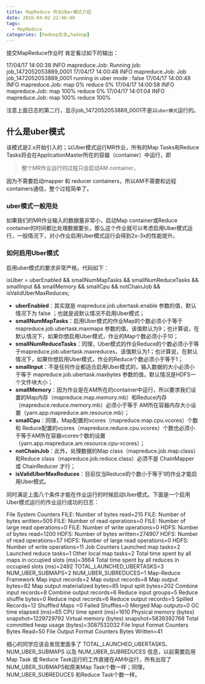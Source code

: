 ```yaml
---
title: MapReduce 作业Uber模式介绍
date: 2016-04-02 22:46:48
tags: 
  - MapReduce
categories: [hadoop生态,hadoop]
---
```


提交MapReduce作业时 肯定看过如下的输出：

17/04/17 14:00:38 INFO mapreduce.Job: Running job: job_1472052053889_0001
17/04/17 14:00:48 INFO mapreduce.Job: Job job_1472052053889_0001 running in uber mode : false
17/04/17 14:00:48 INFO mapreduce.Job: map 0% reduce 0%
17/04/17 14:00:58 INFO mapreduce.Job: map 100% reduce 0%
17/04/17 14:01:04 INFO mapreduce.Job: map 100% reduce 100%

注意上面日志的第二行，显示job_1472052053889_0001不是以`uber模式`运行的。

## 什么是uber模式

该模式是2.x开始引入的；以Uber模式运行MR作业，所有的Map Tasks和Reduce Tasks将会在ApplicationMaster所在的容器（container）中运行，即

> 整个MR作业运行的过程只会启动AM container，

因为不需要启动mapper 和 reducer containers，所以AM不需要和远程containers通信，整个过程简单了。

### uber模式一般用处

如果我们的MR作业输入的数据量非常小，启动Map container或Reduce container的时间都比处理数据要长，那么这个作业就可以考虑启用Uber模式运行，一般情况下，对小作业启用Uber模式运行会得到2x-3x的性能提升。

### 如何启用Uber模式

启用uber模式的要求非常严格，代码如下：

isUber = uberEnabled && smallNumMapTasks && smallNumReduceTasks && smallInput && smallMemory && smallCpu && notChainJob && isValidUberMaxReduces;

- **uberEnabled**：其实就是 mapreduce.job.ubertask.enable 参数的值，默认情况下为 false ；也就是说默认情况不启用Uber模式；
- **smallNumMapTasks**：启用Uber模式的作业Map的个数必须小于等于 mapreduce.job.ubertask.maxmaps 参数的值，该值默认为9；也计算说，在默认情况下，如果你想启用Uber模式，作业的Map个数必须小于10；
- **smallNumReduceTasks**：同理，Uber模式的作业Reduce的个数必须小于等于mapreduce.job.ubertask.maxreduces，该值默认为1；也计算说，在默认情况下，如果你想启用Uber模式，作业的Reduce个数必须小于等于1；
- **smallInput**：不是任何作业都适合启用Uber模式的，输入数据的大小必须小于等于 mapreduce.job.ubertask.maxbytes 参数的值，默认情况是HDFS一个文件块大小；
- **smallMemory**：因为作业是在AM所在的container中运行，所以要求我们设置的Map内存（mapreduce.map.memory.mb）和Reduce内存（mapreduce.reduce.memory.mb）必须小于等于 AM所在容器内存大小设置（yarn.app.mapreduce.am.resource.mb）；
- **smallCpu**：同理，Map配置的vcores（mapreduce.map.cpu.vcores）个数和 Reduce配置的vcores（mapreduce.reduce.cpu.vcores）个数也必须小于等于AM所在容器vcores个数的设置（yarn.app.mapreduce.am.resource.cpu-vcores）；
- **notChainJob**：此外，处理数据的Map class（mapreduce.job.map.class）和Reduce class（mapreduce.job.reduce.class）必须不是 ChainMapper 或 ChainReducer 才行；
- **isValidUberMaxReduces**：目前仅当Reduce的个数小于等于1的作业才能启用Uber模式。

同时满足上面八个条件才能在作业运行的时候启动Uber模式。下面是一个启用Uber模式运行的作业运行成功的日志：

File System Counters FILE: Number of bytes read=215 FILE: Number of bytes written=505 FILE: Number of read operations=0 FILE: Number of large read operations=0 FILE: Number of write operations=0 HDFS: Number of bytes read=1200 HDFS: Number of bytes written=274907 HDFS: Number of read operations=57 HDFS: Number of large read operations=0 HDFS: Number of write operations=11 Job Counters Launched map tasks=2 Launched reduce tasks=1 Other local map tasks=2 Total time spent by all maps in occupied slots (ms)=3664 Total time spent by all reduces in occupied slots (ms)=2492 TOTAL_LAUNCHED_UBERTASKS=3 NUM_UBER_SUBMAPS=2 NUM_UBER_SUBREDUCES=1 Map-Reduce Framework Map input records=2 Map output records=8 Map output bytes=82 Map output materialized bytes=85 Input split bytes=202 Combine input records=8 Combine output records=6 Reduce input groups=5 Reduce shuffle bytes=0 Reduce input records=6 Reduce output records=5 Spilled Records=12 Shuffled Maps =0 Failed Shuffles=0 Merged Map outputs=0 GC time elapsed (ms)=65 CPU time spent (ms)=1610 Physical memory (bytes) snapshot=1229729792 Virtual memory (bytes) snapshot=5839392768 Total committed heap usage (bytes)=3087532032 File Input Format Counters Bytes Read=50 File Output Format Counters Bytes Written=41

细心的同学应该会发现里面多了 TOTAL_LAUNCHED_UBERTASKS、NUM_UBER_SUBMAPS 以及 NUM_UBER_SUBREDUCES 信息，以前需要启用Map Task 或 Reduce Task运行的工作直接在AM中运行，所有出现了NUM_UBER_SUBMAPS和原来Map Task个数一样；同理，NUM_UBER_SUBREDUCES 和Reduce Task个数一样。